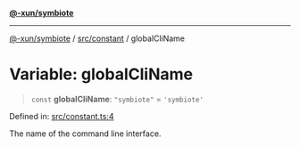 [**@-xun/symbiote**](../../../README.md)

***

[@-xun/symbiote](../../../README.md) / [src/constant](../README.md) / globalCliName

# Variable: globalCliName

> `const` **globalCliName**: `"symbiote"` = `'symbiote'`

Defined in: [src/constant.ts:4](https://github.com/Xunnamius/symbiote/blob/fda4254d9bfeb125461ee3377ddb123772e5d050/src/constant.ts#L4)

The name of the command line interface.
